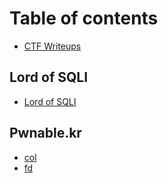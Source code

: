 # Table of contents

* [CTF Writeups](README.md)

## Lord of SQLI

* [Lord of SQLI](lord-of-sqli/lord-of-sqli.md)

## Pwnable.kr

* [col](pwnable.kr/col.md)
* [fd](pwnable.kr/fd.md)

